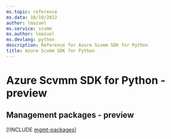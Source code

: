 ```yaml
---
ms.topic: reference
ms.data: 10/19/2022
author: lmazuel
ms.service: scvmm
ms.author: lmazuel
ms.devlang: python
description: Reference for Azure Scvmm SDK for Python
title: Azure Scvmm SDK for Python
---
```

# Azure Scvmm SDK for Python - preview

## Management packages - preview
[!INCLUDE [mgmt-packages](scvmm-mgmt-index.md)]